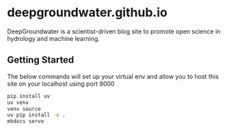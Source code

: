 # deepgroundwater.github.io

DeepGroundwater is a scientist-driven blog site to promote open science in hydrology and machine learning. 

## Getting Started

The below commands will set up your virtual env and allow you to host this site on your localhost using port 8000
```sh
pip install uv
uv venv
venv source 
uv pip install -e .
mkdocs serve
```

